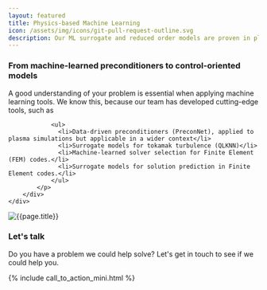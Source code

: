 ```yaml
---
layout: featured
title: Physics-based Machine Learning
icon: /assets/img/icons/git-pull-request-outline.svg
description: Our ML surrogate and reduced order models are proven in plasma physics and control.
---
```


<div class="row">
    <div class="col-md-12">
        <div class="service-details mb-40">
            <h3>From machine-learned preconditioners to control-oriented models</h3>
            <p>
                A good understanding of your problem is essential when applying machine learning tools.
                We know this, because our team has developed cutting-edge tools, such as

                <ul>
                  <li>Data-driven preconditioners (PreconNet), applied to plasma simulations but applicable in a wider context</li>
                  <li>Surrogate models for tokamak turbulence (QLKNN)</li>
                  <li>Machine-learned solver selection for Finite Element (FEM) codes.</li>
                  <li>Surrogate models for solution prediction in Finite Element codes.</li>
                </ul>
            </p>
        </div>
    </div>
</div>
<div class="row">
    <div class="col-xl-6 col-lg-12">
        <div class="s-details-img mb-30">
            <img src="{{site.baseurl}}/assets/img/service/2.jpg" alt="{{page.title}}">
        </div>
    </div>
    <div class="col-xl-6 col-lg-12">
        <div class="service-details mb-40">
            <h3>Let's talk</h3>
            <p>Do you have a problem we could help solve? Let's get in touch to see if we could help you.</p>
{% include call_to_action_mini.html %}
        </div>
    </div>
</div>
